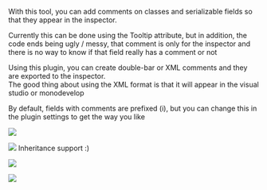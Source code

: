 With this tool, you can add comments on classes and serializable fields so that they appear in the inspector.

Currently this can be done using the Tooltip attribute, but in addition, the code ends being ugly / messy, that comment is only for the inspector and there is no way to know if that field really has a comment or not

Using this plugin, you can create double-bar or XML comments and they are exported to the inspector.  
The good thing about using the XML format is that it will appear in the visual studio or monodevelop

By default, fields with comments are prefixed (i), but you can change this in the plugin settings to get the way you like

![](https://raw.githubusercontent.com/JeffersonFerreira/Unity3D-ScriptCommentsOnInspector/develop/Screenshot_16.png)

![](https://raw.githubusercontent.com/JeffersonFerreira/Unity3D-ScriptCommentsOnInspector/develop/Screenshot_15.png)
Inheritance support :)

![](https://raw.githubusercontent.com/JeffersonFerreira/Unity3D-ScriptCommentsOnInspector/develop/Screenshot_17.png)

![](https://raw.githubusercontent.com/JeffersonFerreira/Unity3D-ScriptCommentsOnInspector/develop/Screenshot_18.png)